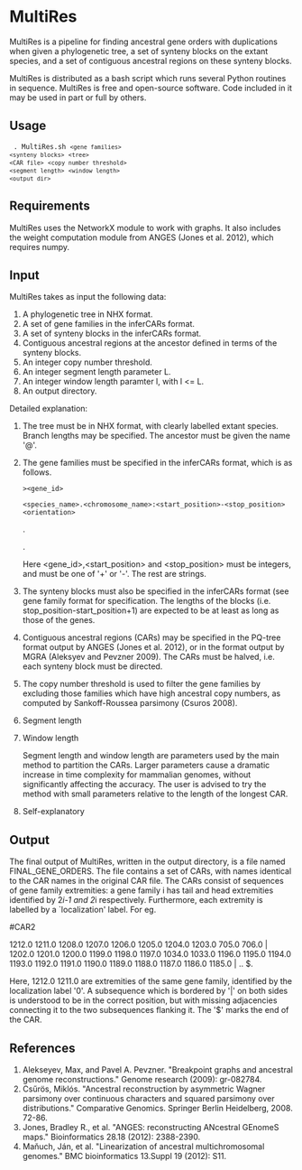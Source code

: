 # MultiRes

MultiRes is a pipeline for finding ancestral gene orders with duplications when
given a phylogenetic tree, a set of synteny blocks on the extant species, and a
set of contiguous ancestral regions on these synteny blocks.

MultiRes is distributed as a bash script which runs several Python routines in
sequence. MultiRes is free and open-source software. Code included in it may be
used in part or full by others.

## Usage
<code> . MultiRes.sh `<gene families>` `<synteny blocks>` `<tree>` 
              `<CAR file>` `<copy number threshold>` 
              `<segment length>` `<window length>` `<output dir>`
</code>

## Requirements
MultiRes uses the NetworkX module to work with graphs. It also includes the
weight computation module from ANGES (Jones et al. 2012), which requires numpy.


## Input
MultiRes takes as input the following data:
<ol>
<li> A phylogenetic tree in NHX format.</li>
<li> A set of gene families in the inferCARs format.</li>
<li> A set of synteny blocks in the inferCARs format.</li>
<li> Contiguous ancestral regions at the ancestor defined in terms of the
     synteny blocks.</li>
<li> An integer copy number threshold.</li>
<li> An integer segment length parameter L.</li>
<li> An integer window length paramter l, with l <= L.</li>
<li> An output directory.</li>
</ol>

Detailed explanation:
1. The tree must be in NHX format, with clearly labelled extant species. Branch
   lengths may be specified.  The ancestor must be given the name '@'.

2. The gene families must be specified in the inferCARs format, which is as
   follows.

   `><gene_id>`

   `<species_name>.<chromosome_name>:<start_position>-<stop_position> <orientation>`
   
    .
   
    .
     
    Here <gene_id>,<start_position> and <stop_position>  must be integers, and
    <orientation> must be one of '+' or '-'. The rest are strings.

3. The synteny blocks must also be specified in the inferCARs format (see gene
   family format for specification.  The lengths of the blocks (i.e.
   stop_position-start_position+1) are expected to be at least as long as those
   of the genes. 

4. Contiguous ancestral regions (CARs) may be specified in the PQ-tree format
   output by ANGES (Jones et al. 2012), or in the format output by MGRA
   (Aleksyev and Pevzner 2009). The CARs must be halved, i.e. each synteny block
   must be directed.

5. The copy number threshold is used to filter the gene families by excluding 
   those families which have high ancestral copy numbers, as computed by 
   Sankoff-Roussea parsimony (Csuros 2008).

6. Segment length
7. Window length

   Segment length and window length are parameters used by the main method to
   partition the CARs. Larger parameters cause a dramatic increase in time
   complexity for mammalian genomes, without significantly affecting the
   accuracy. The user is advised to try the method with small parameters
   relative to the length of the longest CAR. 

8. Self-explanatory


## Output
The final output of MultiRes, written in the output directory, is a file named
FINAL_GENE_ORDERS. The file contains a set of CARs, with names identical to the
CAR names in the original CAR file. The CARs consist of sequences of gene family
extremities: a gene family i has tail and head extremities identified by 2*i-1
and 2*i respectively. Furthermore, each extremity is labelled by a
`localization' label. For eg. 

\#CAR2

1212.0 1211.0 1208.0 1207.0 1206.0 1205.0 1204.0 1203.0 705.0 706.0 | 1202.0
1201.0 1200.0 1199.0 1198.0 1197.0 1034.0 1033.0 1196.0 1195.0 1194.0 1193.0
1192.0 1191.0 1190.0 1189.0 1188.0 1187.0 1186.0 1185.0 | .. $.

Here, 1212.0 1211.0 are extremities of the same gene family, identified by the
localization label '0'. A subsequence which is bordered by '|' on both sides is
understood to be in the correct position, but with missing adjacencies
connecting it to the two subsequences flanking it. The '$' marks the end of the
CAR.

## References

<ol>
<li> Alekseyev, Max, and Pavel A. Pevzner. "Breakpoint graphs and ancestral
genome reconstructions." Genome research (2009): gr-082784. </li>
<li> Csűrös, Miklós. "Ancestral reconstruction by asymmetric Wagner parsimony
over continuous characters and squared parsimony over distributions."
Comparative Genomics. Springer Berlin Heidelberg, 2008. 72-86. </li>
<li> Jones, Bradley R., et al. "ANGES: reconstructing ANcestral GEnomeS maps."
Bioinformatics 28.18 (2012): 2388-2390. </li>
<li> Maňuch, Ján, et al. "Linearization of ancestral multichromosomal genomes."
BMC bioinformatics 13.Suppl 19 (2012): S11. </li>
</ol>
